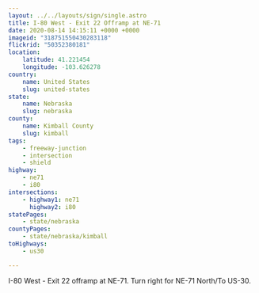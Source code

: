 ```yaml
---
layout: ../../layouts/sign/single.astro
title: I-80 West - Exit 22 Offramp at NE-71
date: 2020-08-14 14:15:11 +0000 +0000
imageid: "318751550430283118"
flickrid: "50352380181"
location:
    latitude: 41.221454
    longitude: -103.626278
country:
    name: United States
    slug: united-states
state:
    name: Nebraska
    slug: nebraska
county:
    name: Kimball County
    slug: kimball
tags:
    - freeway-junction
    - intersection
    - shield
highway:
    - ne71
    - i80
intersections:
    - highway1: ne71
      highway2: i80
statePages:
    - state/nebraska
countyPages:
    - state/nebraska/kimball
toHighways:
    - us30

---
```

I-80 West - Exit 22 offramp at NE-71.  Turn right for NE-71 North/To US-30.